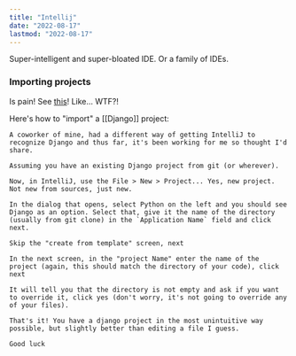 ```yaml
---
title: "Intellij"
date: "2022-08-17"
lastmod: "2022-08-17"
---
```

Super-intelligent and super-bloated IDE. Or a family of IDEs.

### Importing projects
Is pain! See [this](https://intellij-support.jetbrains.com/hc/en-us/community/posts/115000097290-How-to-setup-Django-for-an-existing-project)! Like... WTF?!

Here's how to "import" a [[Django]] project:
```
A coworker of mine, had a different way of getting IntelliJ to recognize Django and thus far, it's been working for me so thought I'd share. 

Assuming you have an existing Django project from git (or wherever).

Now, in IntelliJ, use the File > New > Project... Yes, new project. Not new from sources, just new.

In the dialog that opens, select Python on the left and you should see Django as an option. Select that, give it the name of the directory (usually from git clone) in the `Application Name` field and click next.

Skip the "create from template" screen, next

In the next screen, in the "project Name" enter the name of the project (again, this should match the directory of your code), click next

It will tell you that the directory is not empty and ask if you want to override it, click yes (don't worry, it's not going to override any of your files).

That's it! You have a django project in the most unintuitive way possible, but slightly better than editing a file I guess.

Good luck
```
